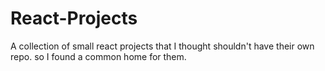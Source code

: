 # React-Projects

A collection of small react projects that I thought shouldn't have their own repo. so I found a common home for them.
